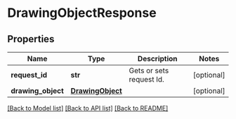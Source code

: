 # DrawingObjectResponse

## Properties
Name | Type | Description | Notes
------------ | ------------- | ------------- | -------------
**request_id** | **str** | Gets or sets request Id. | [optional] 
**drawing_object** | [**DrawingObject**](DrawingObject.md) |  | [optional] 

[[Back to Model list]](../README.md#documentation-for-models) [[Back to API list]](../README.md#documentation-for-api-endpoints) [[Back to README]](../README.md)

